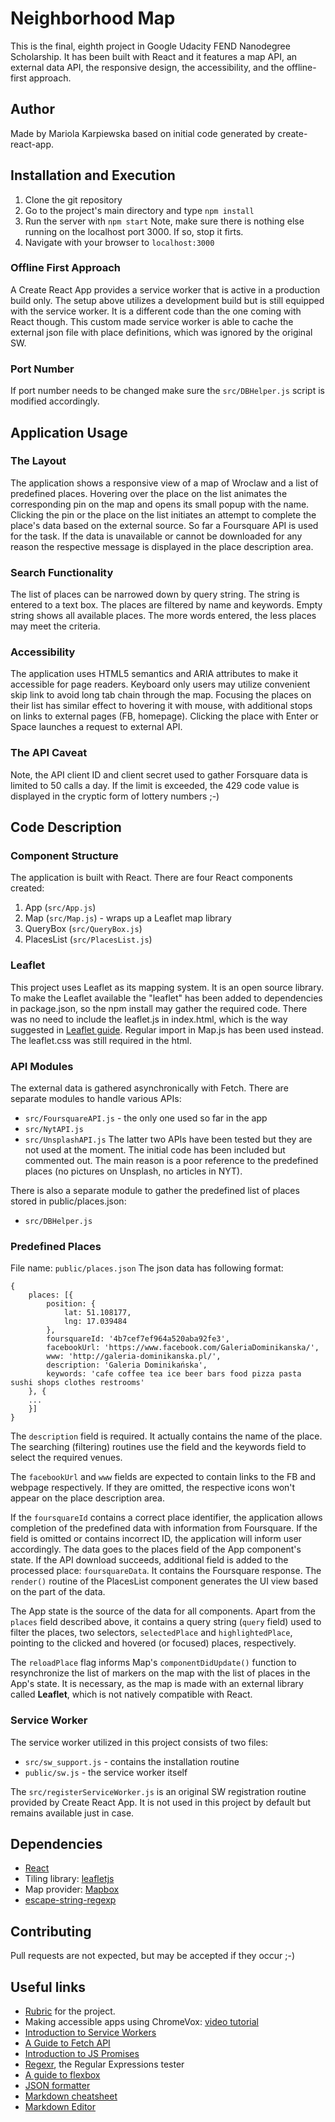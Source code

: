 # Neighborhood Map
This is the final, eighth project in Google Udacity FEND Nanodegree Scholarship. It has been built with React and it features a map API, an external data API, the responsive design, the accessibility, and the offline-first approach.

## Author
Made by Mariola Karpiewska based on initial code generated by create-react-app.

## Installation and Execution
1. Clone the git repository
2. Go to the project's main directory and type `npm install`
3. Run the server with `npm start`
Note, make sure there is nothing else running on the localhost port 3000. If so, stop it firts.
4. Navigate with your browser to `localhost:3000`

### Offline First Approach
A Create React App provides a service worker that is active in a production build only. The setup above utilizes a development build but is still equipped with the service worker. It is a different code than the one coming with React though. This custom made service worker is able to cache the external json file with place definitions, which was ignored by the original SW.

### Port Number
If port number needs to be changed make sure the `src/DBHelper.js` script is modified accordingly.

## Application Usage
### The Layout
The application shows a responsive view of a map of Wroclaw and a list of predefined places. Hovering over the place on the list animates the corresponding pin on the map and opens its small popup with the name. Clicking the pin or the place on the list initiates an attempt to complete the place's data based on the external source. So far a Foursquare API is used for the task. If the data is unavailable or cannot be downloaded for any reason the respective message is displayed in the place description area.

### Search Functionality
The list of places can be narrowed down by query string. The string is entered to a text box. The places are filtered by name and keywords. Empty string shows all available places. The more words entered, the less places may meet the criteria.

### Accessibility
The application uses HTML5 semantics and ARIA attributes to make it accessible for page readers. Keyboard only users may utilize convenient skip link to avoid long tab chain through the map. Focusing the places on their list has similar effect to hovering it with mouse, with additional stops on links to external pages (FB, homepage). Clicking the place with Enter or Space launches a request to external API.

### The API Caveat
Note, the API client ID and client secret used to gather Forsquare data is limited to 50 calls a day. If the limit is exceeded, the 429 code value is displayed in the cryptic form of lottery numbers ;-)

## Code Description
### Component Structure
The application is built with React. There are four React components created:
1. App (`src/App.js`)
2. Map (`src/Map.js`) - wraps up a Leaflet map library
3. QueryBox (`src/QueryBox.js`)
4. PlacesList (`src/PlacesList.js`)

### Leaflet
This project uses Leaflet as its mapping system. It is an open source library. To make the Leaflet available the "leaflet" has been added to dependencies in package.json, so the npm install may gather the required code. There was no need to include the leaflet.js in index.html, which is the way suggested in [Leaflet guide](https://leafletjs.com/examples/quick-start/). Regular import in Map.js has been used instead. The leaflet.css was still required in the html.

### API Modules
The external data is gathered asynchronically with Fetch. There are separate modules to handle various APIs:
- `src/FoursquareAPI.js` - the only one used so far in the app
- `src/NytAPI.js`
- `src/UnsplashAPI.js`
The latter two APIs have been tested but they are not used at the moment. The initial code has been included but commented out. The main reason is a poor reference to the predefined places (no pictures on Unsplash, no articles in NYT).

There is also a separate module to gather the predefined list of places stored in public/places.json:
- `src/DBHelper.js`

### Predefined Places
File name: `public/places.json`
The json data has following format:
```
{
	places: [{
		position: {
			lat: 51.108177,
			lng: 17.039484
		},
		foursquareId: '4b7cef7ef964a520aba92fe3',
		facebookUrl: 'https://www.facebook.com/GaleriaDominikanska/',
		www: 'http://galeria-dominikanska.pl/',
		description: 'Galeria Dominikańska',
		keywords: 'cafe coffee tea ice beer bars food pizza pasta sushi shops clothes restrooms'
    }, {
	...
	}]
}
```
The `description` field is required. It actually contains the name of the place. The searching (filtering) routines use the field and the keywords field to select the required venues.

The `facebookUrl` and `www` fields are expected to contain links to the FB and webpage respectively. If they are omitted, the respective icons won't appear on the place description area.

If the `foursquareId` contains a correct place identifier, the application allows completion of the predefined data with information from Foursquare. If the field is omitted or contains incorrect ID, the application will inform user accordingly. The data goes to the places field of the App component's state. If the API download succeeds, additional field is added to the processed place: `foursquareData`. It contains the Foursquare response. The `render()` routine of the PlacesList component generates the UI view based on the part of the data.

The App state is the source of the data for all components. Apart from the `places` field described above, it contains a query string (`query` field) used to filter the places, two selectors, `selectedPlace` and `highlightedPlace`, pointing to the clicked and hovered (or focused) places, respectively.

The `reloadPlace` flag informs Map's `componentDidUpdate()` function to resynchronize the list of markers on the map with the list of places in the App's state. It is necessary, as the map is made with an external library called **Leaflet**, which is not natively compatible with React.

### Service Worker
The service worker utilized in this project consists of two files:
- `src/sw_support.js` - contains the installation routine
- `public/sw.js` - the service worker itself

The `src/registerServiceWorker.js` is an original SW registration routine provided by Create React App. It is not used in this project by default but remains available just in case.

## Dependencies
- [React](https://reactjs.org)
- Tiling library: [leafletjs](https://leafletjs.com/)
- Map provider: [Mapbox](https://www.mapbox.com/)
- [escape-string-regexp](https://www.npmjs.com/package/escape-string-regexp)

## Contributing
Pull requests are not expected, but may be accepted if they occur ;-)

## Useful links
- [Rubric](https://review.udacity.com/#!/rubrics/1351/view) for the project.
- Making accessible apps using ChromeVox: [video tutorial](https://www.youtube.com/watch?v=x18vEEfpK3g)
- [Introduction to Service Workers](https://developers.google.com/web/fundamentals/primers/service-workers/#register_a_service_worker)
- [A Guide to Fetch API](https://developer.mozilla.org/en-US/docs/Web/API/Fetch_API/Using_Fetch)
- [Introduction to JS Promises](https://developers.google.com/web/fundamentals/primers/promises)
- [Regexr](https://regexr.com/335fm), the Regular Expressions tester
- [A guide to flexbox](https://css-tricks.com/snippets/css/a-guide-to-flexbox/)
- [JSON formatter](https://jsonlint.com/)
- [Markdown cheatsheet](https://github.com/adam-p/markdown-here/wiki/Markdown-Cheatsheet)
- [Markdown Editor](https://dillinger.io/)
